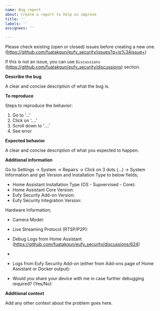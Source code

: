 ```yaml
---
name: Bug report
about: Create a report to help us improve
title: ''
labels: ''
assignees: ''

---
```


Please check existing (open or closed) issues before creating a new one. (https://github.com/fuatakgun/eufy_security/issues?q=is%3Aissue+)

If this is not an issue, you can use `Discussions` (https://github.com/fuatakgun/eufy_security/discussions) section.

**Describe the bug**

A clear and concise description of what the bug is.

**To reproduce**

Steps to reproduce the behavior:
1. Go to '...'
2. Click on '....'
3. Scroll down to '....'
4. See error

**Expected behavior**

A clear and concise description of what you expected to happen.

**Additional information**

Go to Settings -> System -> Repairs -> Click on 3 dots (...) -> System Information and get Version and Installation Type to below fields;
- Home Assistant Installation Type (OS - Supvervised - Core): 
- Home Assistant Core Version: 
- Eufy Security Add-on Version: 
- Eufy Security Integration Version:

Hardware Information;
- Camera Model:


- Live Streaming Protocol (RTSP/P2P): 


- Debug Logs from Home Assistant (https://github.com/fuatakgun/eufy_security/discussions/624)
- 

- Logs from Eufy Security Add-on (either from Add-ons page of Home Assistant or Docker output):


- Would you share your device with me in case further debugging required? (Yes/No): 


**Additional context**

Add any other context about the problem goes here.
